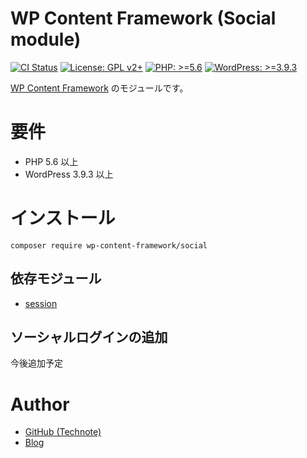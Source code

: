 # WP Content Framework (Social module)

[![CI Status](https://github.com/wp-content-framework/social/workflows/CI/badge.svg)](https://github.com/wp-content-framework/social/actions)
[![License: GPL v2+](https://img.shields.io/badge/License-GPL%20v2%2B-blue.svg)](http://www.gnu.org/licenses/gpl-2.0.html)
[![PHP: >=5.6](https://img.shields.io/badge/PHP-%3E%3D5.6-orange.svg)](http://php.net/)
[![WordPress: >=3.9.3](https://img.shields.io/badge/WordPress-%3E%3D3.9.3-brightgreen.svg)](https://wordpress.org/)

[WP Content Framework](https://github.com/wp-content-framework/core) のモジュールです。

<!-- START doctoc -->
<!-- END doctoc -->

# 要件
- PHP 5.6 以上
- WordPress 3.9.3 以上

# インストール

``` composer require wp-content-framework/social ```

## 依存モジュール
* [session](https://github.com/wp-content-framework/session)

## ソーシャルログインの追加
今後追加予定

# Author
- [GitHub (Technote)](https://github.com/technote-space)
- [Blog](https://technote.space)
